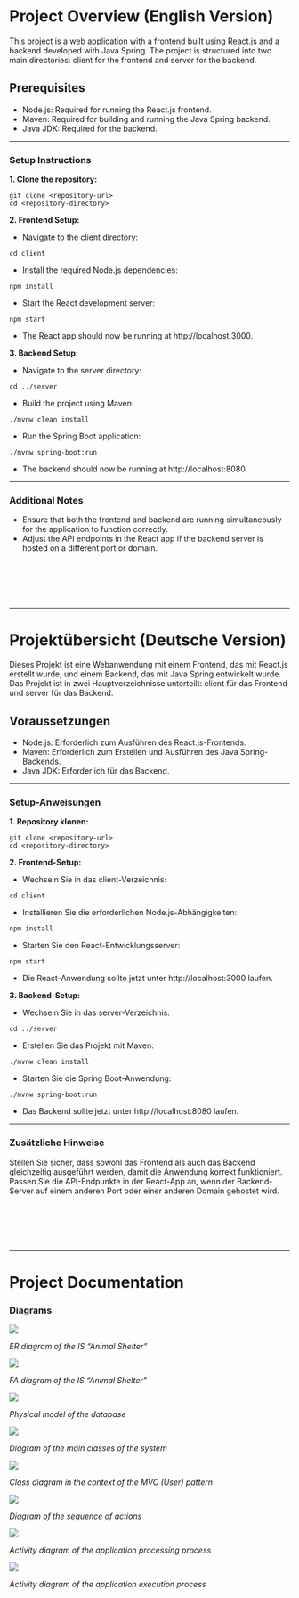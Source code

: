 # Project Overview (English Version)
This project is a web application with a frontend built using React.js and a backend developed with Java Spring. The project is structured into two main directories: client for the frontend and server for the backend.

## Prerequisites
* Node.js: Required for running the React.js frontend.
* Maven: Required for building and running the Java Spring backend.
* Java JDK: Required for the backend.
---
### Setup Instructions
**1. Clone the repository:**
```
git clone <repository-url>
cd <repository-directory>
```
**2. Frontend Setup:**
* Navigate to the client directory:
```
cd client
```
* Install the required Node.js dependencies:
```
npm install
```
* Start the React development server:
```
npm start
```
* The React app should now be running at http://localhost:3000.

**3. Backend Setup:**
* Navigate to the server directory:
```
cd ../server
```
* Build the project using Maven:
```
./mvnw clean install
```
* Run the Spring Boot application:
```
./mvnw spring-boot:run
```
* The backend should now be running at http://localhost:8080.

***
### Additional Notes
* Ensure that both the frontend and backend are running simultaneously for the application to function correctly.
* Adjust the API endpoints in the React app if the backend server is hosted on a different port or domain.
<br/><br/>
<br/><br/>
<br/><br/>
***
# Projektübersicht (Deutsche Version)
Dieses Projekt ist eine Webanwendung mit einem Frontend, das mit React.js erstellt wurde, und einem Backend, das mit Java Spring entwickelt wurde. Das Projekt ist in zwei Hauptverzeichnisse unterteilt: client für das Frontend und server für das Backend.

## Voraussetzungen
* Node.js: Erforderlich zum Ausführen des React.js-Frontends.
* Maven: Erforderlich zum Erstellen und Ausführen des Java Spring-Backends.
* Java JDK: Erforderlich für das Backend.
---
### Setup-Anweisungen
**1. Repository klonen:**
```
git clone <repository-url>
cd <repository-directory>
```
**2. Frontend-Setup:**
* Wechseln Sie in das client-Verzeichnis:
```
cd client
```
* Installieren Sie die erforderlichen Node.js-Abhängigkeiten:
```
npm install
```
* Starten Sie den React-Entwicklungsserver:
```
npm start
```
* Die React-Anwendung sollte jetzt unter http://localhost:3000 laufen.

**3. Backend-Setup:**
* Wechseln Sie in das server-Verzeichnis:
```
cd ../server
```
* Erstellen Sie das Projekt mit Maven:
```
./mvnw clean install
```
* Starten Sie die Spring Boot-Anwendung:
```
./mvnw spring-boot:run
```
* Das Backend sollte jetzt unter http://localhost:8080 laufen.

***
### Zusätzliche Hinweise
Stellen Sie sicher, dass sowohl das Frontend als auch das Backend gleichzeitig ausgeführt werden, damit die Anwendung korrekt funktioniert.
Passen Sie die API-Endpunkte in der React-App an, wenn der Backend-Server auf einem anderen Port oder einer anderen Domain gehostet wird.
<br/><br/>
<br/><br/>
<br/><br/>
***
# Project Documentation
### Diagrams
![](https://github.com/user-attachments/assets/3a09e5d8-6787-4e35-9e2a-e0e8ffdb0f31)

*ER diagram of the IS “Animal Shelter”*

![](https://github.com/user-attachments/assets/ffd5b984-32ef-414c-9f1d-9da7f98608c8)

*FA diagram of the IS “Animal Shelter”*

![](https://github.com/user-attachments/assets/5f846d7d-c7fd-42a5-ad7e-129916d98472)

*Physical model of the database*

![](https://github.com/user-attachments/assets/686899e8-48f5-4021-a10b-700feae5606a)

*Diagram of the main classes of the system*

![](https://github.com/user-attachments/assets/40fd07e0-64a8-47aa-8a76-aaf2221213ab)

*Class diagram in the context of the MVC (User) pattern*

![](https://github.com/user-attachments/assets/ecf04f6e-eff9-486a-a631-938ca2bedf56)

*Diagram of the sequence of actions*

![](https://github.com/user-attachments/assets/cf8d7b9d-cf4a-44da-9e6b-8fbe899b4c78)

*Activity diagram of the application processing process*

![](https://github.com/user-attachments/assets/ab4852b4-6672-4c7b-b57c-eb4ec6dae15b)

*Activity diagram of the application execution process*
